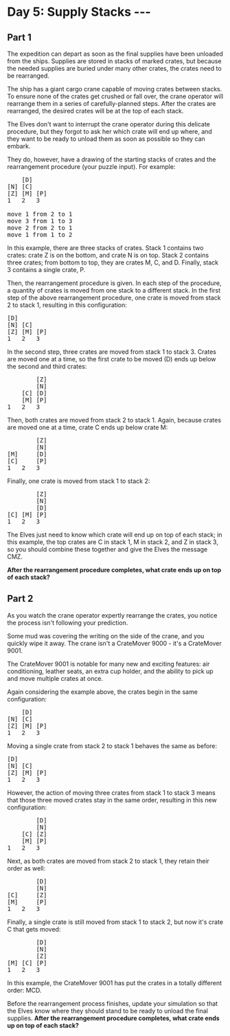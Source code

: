 # Day 5: Supply Stacks ---

## Part 1

The expedition can depart as soon as the final supplies have been unloaded from the ships. Supplies are stored in stacks of marked crates, but because the needed supplies are buried under many other crates, the crates need to be rearranged.

The ship has a giant cargo crane capable of moving crates between stacks. To ensure none of the crates get crushed or fall over, the crane operator will rearrange them in a series of carefully-planned steps. After the crates are rearranged, the desired crates will be at the top of each stack.

The Elves don't want to interrupt the crane operator during this delicate procedure, but they forgot to ask her which crate will end up where, and they want to be ready to unload them as soon as possible so they can embark.

They do, however, have a drawing of the starting stacks of crates and the rearrangement procedure (your puzzle input). For example:

<pre>
    [D]    
[N] [C]    
[Z] [M] [P]
1   2   3

move 1 from 2 to 1
move 3 from 1 to 3
move 2 from 2 to 1
move 1 from 1 to 2
</pre>

In this example, there are three stacks of crates. Stack 1 contains two crates: crate Z is on the bottom, and crate N is on top. Stack 2 contains three crates; from bottom to top, they are crates M, C, and D. Finally, stack 3 contains a single crate, P.

Then, the rearrangement procedure is given. In each step of the procedure, a quantity of crates is moved from one stack to a different stack. In the first step of the above rearrangement procedure, one crate is moved from stack 2 to stack 1, resulting in this configuration:

<pre>
[D]        
[N] [C]    
[Z] [M] [P]
1   2   3
</pre>

In the second step, three crates are moved from stack 1 to stack 3. Crates are moved one at a time, so the first crate to be moved (D) ends up below the second and third crates:

<pre>
        [Z]
        [N]
    [C] [D]
    [M] [P]
1   2   3
</pre>

Then, both crates are moved from stack 2 to stack 1. Again, because crates are moved one at a time, crate C ends up below crate M:

<pre>
        [Z]
        [N]
[M]     [D]
[C]     [P]
1   2   3
</pre>

Finally, one crate is moved from stack 1 to stack 2:

<pre>
        [Z]
        [N]
        [D]
[C] [M] [P]
1   2   3
</pre>

The Elves just need to know which crate will end up on top of each stack; in this example, the top crates are C in stack 1, M in stack 2, and Z in stack 3, so you should combine these together and give the Elves the message CMZ.

**After the rearrangement procedure completes, what crate ends up on top of each stack?**

## Part 2

As you watch the crane operator expertly rearrange the crates, you notice the process isn't following your prediction.

Some mud was covering the writing on the side of the crane, and you quickly wipe it away. The crane isn't a CrateMover 9000 - it's a CrateMover 9001.

The CrateMover 9001 is notable for many new and exciting features: air conditioning, leather seats, an extra cup holder, and the ability to pick up and move multiple crates at once.

Again considering the example above, the crates begin in the same configuration:

<pre>
    [D]    
[N] [C]    
[Z] [M] [P]
1   2   3
</pre>

Moving a single crate from stack 2 to stack 1 behaves the same as before:

<pre>
[D]        
[N] [C]    
[Z] [M] [P]
1   2   3
</pre>

However, the action of moving three crates from stack 1 to stack 3 means that those three moved crates stay in the same order, resulting in this new configuration:

<pre>
        [D]
        [N]
    [C] [Z]
    [M] [P]
1   2   3
</pre>

Next, as both crates are moved from stack 2 to stack 1, they retain their order as well:

<pre>
        [D]
        [N]
[C]     [Z]
[M]     [P]
1   2   3
</pre>

Finally, a single crate is still moved from stack 1 to stack 2, but now it's crate C that gets moved:

<pre>
        [D]
        [N]
        [Z]
[M] [C] [P]
1   2   3
</pre>

In this example, the CrateMover 9001 has put the crates in a totally different order: MCD.

Before the rearrangement process finishes, update your simulation so that the Elves know where they should stand to be ready to unload the final supplies. **After the rearrangement procedure completes, what crate ends up on top of each stack?**
